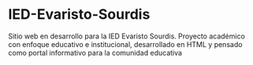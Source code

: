 # IED-Evaristo-Sourdis
Sitio web en desarrollo para la IED Evaristo Sourdis. Proyecto académico con enfoque educativo e institucional, desarrollado en HTML y pensado como portal informativo para la comunidad educativa
